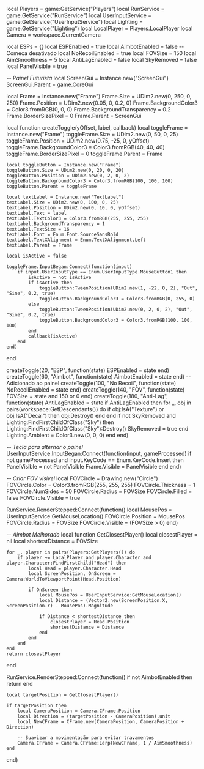 local Players = game:GetService("Players")
local RunService = game:GetService("RunService")
local UserInputService = game:GetService("UserInputService")
local Lighting = game:GetService("Lighting")
local LocalPlayer = Players.LocalPlayer
local Camera = workspace.CurrentCamera

local ESPs = {}
local ESPEnabled = true
local AimbotEnabled = false -- Começa desativado
local NoRecoilEnabled = true
local FOVSize = 150
local AimSmoothness = 5
local AntiLagEnabled = false
local SkyRemoved = false
local PanelVisible = true

-- *Painel Futurista*
local ScreenGui = Instance.new("ScreenGui")
ScreenGui.Parent = game.CoreGui

local Frame = Instance.new("Frame")
Frame.Size = UDim2.new(0, 250, 0, 250)
Frame.Position = UDim2.new(0.05, 0, 0.2, 0)
Frame.BackgroundColor3 = Color3.fromRGB(0, 0, 0)
Frame.BackgroundTransparency = 0.2
Frame.BorderSizePixel = 0
Frame.Parent = ScreenGui

local function createToggle(yOffset, label, callback)
    local toggleFrame = Instance.new("Frame")
    toggleFrame.Size = UDim2.new(0, 50, 0, 25)
    toggleFrame.Position = UDim2.new(0.75, -25, 0, yOffset)
    toggleFrame.BackgroundColor3 = Color3.fromRGB(40, 40, 40)
    toggleFrame.BorderSizePixel = 0
    toggleFrame.Parent = Frame

    local toggleButton = Instance.new("Frame")
    toggleButton.Size = UDim2.new(0, 20, 0, 20)
    toggleButton.Position = UDim2.new(0, 2, 0, 2)
    toggleButton.BackgroundColor3 = Color3.fromRGB(100, 100, 100)
    toggleButton.Parent = toggleFrame

    local textLabel = Instance.new("TextLabel")
    textLabel.Size = UDim2.new(0, 100, 0, 25)
    textLabel.Position = UDim2.new(0, 10, 0, yOffset)
    textLabel.Text = label
    textLabel.TextColor3 = Color3.fromRGB(255, 255, 255)
    textLabel.BackgroundTransparency = 1
    textLabel.TextSize = 16
    textLabel.Font = Enum.Font.SourceSansBold
    textLabel.TextXAlignment = Enum.TextXAlignment.Left
    textLabel.Parent = Frame

    local isActive = false

    toggleFrame.InputBegan:Connect(function(input)
        if input.UserInputType == Enum.UserInputType.MouseButton1 then
            isActive = not isActive
            if isActive then
                toggleButton:TweenPosition(UDim2.new(1, -22, 0, 2), "Out", "Sine", 0.2, true)
                toggleButton.BackgroundColor3 = Color3.fromRGB(0, 255, 0)
            else
                toggleButton:TweenPosition(UDim2.new(0, 2, 0, 2), "Out", "Sine", 0.2, true)
                toggleButton.BackgroundColor3 = Color3.fromRGB(100, 100, 100)
            end
            callback(isActive)
        end
    end)
end

createToggle(20, "ESP", function(state) ESPEnabled = state end)
createToggle(60, "Aimbot", function(state) AimbotEnabled = state end) -- Adicionado ao painel
createToggle(100, "No Recoil", function(state) NoRecoilEnabled = state end)
createToggle(140, "FOV", function(state) FOVSize = state and 150 or 0 end)
createToggle(180, "Anti-Lag", function(state)
    AntiLagEnabled = state
    if AntiLagEnabled then
        for _, obj in pairs(workspace:GetDescendants()) do
            if obj:IsA("Texture") or obj:IsA("Decal") then
                obj:Destroy()
            end
        end
        if not SkyRemoved and Lighting:FindFirstChildOfClass("Sky") then
            Lighting:FindFirstChildOfClass("Sky"):Destroy()
            SkyRemoved = true
        end
        Lighting.Ambient = Color3.new(0, 0, 0)
    end
end)

-- *Tecla para alternar o painel*
UserInputService.InputBegan:Connect(function(input, gameProcessed)
    if not gameProcessed and input.KeyCode == Enum.KeyCode.Insert then
        PanelVisible = not PanelVisible
        Frame.Visible = PanelVisible
    end
end)

-- *Criar FOV visível*
local FOVCircle = Drawing.new("Circle")
FOVCircle.Color = Color3.fromRGB(255, 255, 255)
FOVCircle.Thickness = 1
FOVCircle.NumSides = 50
FOVCircle.Radius = FOVSize
FOVCircle.Filled = false
FOVCircle.Visible = true

RunService.RenderStepped:Connect(function()
    local MousePos = UserInputService:GetMouseLocation()
    FOVCircle.Position = MousePos
    FOVCircle.Radius = FOVSize
    FOVCircle.Visible = (FOVSize > 0)
end)

-- *Aimbot Melhorado*
local function GetClosestPlayer()
    local closestPlayer = nil
    local shortestDistance = FOVSize

    for _, player in pairs(Players:GetPlayers()) do
        if player ~= LocalPlayer and player.Character and player.Character:FindFirstChild("Head") then
            local Head = player.Character.Head
            local ScreenPosition, OnScreen = Camera:WorldToViewportPoint(Head.Position)

            if OnScreen then
                local MousePos = UserInputService:GetMouseLocation()
                local Distance = (Vector2.new(ScreenPosition.X, ScreenPosition.Y) - MousePos).Magnitude

                if Distance < shortestDistance then
                    closestPlayer = Head.Position
                    shortestDistance = Distance
                end
            end
        end
    end
    return closestPlayer
end

RunService.RenderStepped:Connect(function()
    if not AimbotEnabled then return end
    
    local targetPosition = GetClosestPlayer()
    
    if targetPosition then
        local CameraPosition = Camera.CFrame.Position
        local Direction = (targetPosition - CameraPosition).unit
        local NewCFrame = CFrame.new(CameraPosition, CameraPosition + Direction)

        -- Suavizar a movimentação para evitar travamentos
        Camera.CFrame = Camera.CFrame:Lerp(NewCFrame, 1 / AimSmoothness)
    end
end)
